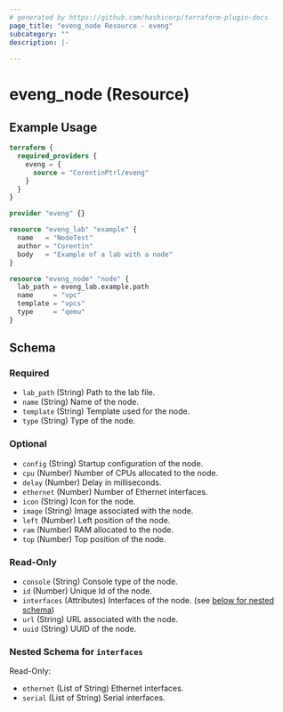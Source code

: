 ```yaml
---
# generated by https://github.com/hashicorp/terraform-plugin-docs
page_title: "eveng_node Resource - eveng"
subcategory: ""
description: |-
  
---
```


# eveng_node (Resource)



## Example Usage

```terraform
terraform {
  required_providers {
    eveng = {
      source = "CorentinPtrl/eveng"
    }
  }
}

provider "eveng" {}

resource "eveng_lab" "example" {
  name   = "NodeTest"
  author = "Corentin"
  body   = "Example of a lab with a node"
}

resource "eveng_node" "node" {
  lab_path = eveng_lab.example.path
  name     = "vpc"
  template = "vpcs"
  type     = "qemu"
}
```

<!-- schema generated by tfplugindocs -->
## Schema

### Required

- `lab_path` (String) Path to the lab file.
- `name` (String) Name of the node.
- `template` (String) Template used for the node.
- `type` (String) Type of the node.

### Optional

- `config` (String) Startup configuration of the node.
- `cpu` (Number) Number of CPUs allocated to the node.
- `delay` (Number) Delay in milliseconds.
- `ethernet` (Number) Number of Ethernet interfaces.
- `icon` (String) Icon for the node.
- `image` (String) Image associated with the node.
- `left` (Number) Left position of the node.
- `ram` (Number) RAM allocated to the node.
- `top` (Number) Top position of the node.

### Read-Only

- `console` (String) Console type of the node.
- `id` (Number) Unique Id of the node.
- `interfaces` (Attributes) Interfaces of the node. (see [below for nested schema](#nestedatt--interfaces))
- `url` (String) URL associated with the node.
- `uuid` (String) UUID of the node.

<a id="nestedatt--interfaces"></a>
### Nested Schema for `interfaces`

Read-Only:

- `ethernet` (List of String) Ethernet interfaces.
- `serial` (List of String) Serial interfaces.
